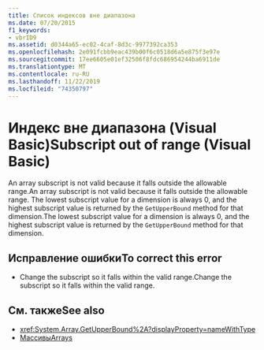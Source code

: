 ```yaml
---
title: Список индексов вне диапазона
ms.date: 07/20/2015
f1_keywords:
- vbrID9
ms.assetid: d0344a65-ec02-4caf-8d3c-9977392ca353
ms.openlocfilehash: 2e091fcbb9eac439b00f6c0518d6a5e875f3e97e
ms.sourcegitcommit: 17ee6605e01ef32506f8fdc686954244ba6911de
ms.translationtype: MT
ms.contentlocale: ru-RU
ms.lasthandoff: 11/22/2019
ms.locfileid: "74350797"
---
```

# <a name="subscript-out-of-range-visual-basic"></a><span data-ttu-id="5fcbc-102">Индекс вне диапазона (Visual Basic)</span><span class="sxs-lookup"><span data-stu-id="5fcbc-102">Subscript out of range (Visual Basic)</span></span>
<span data-ttu-id="5fcbc-103">An array subscript is not valid because it falls outside the allowable range.</span><span class="sxs-lookup"><span data-stu-id="5fcbc-103">An array subscript is not valid because it falls outside the allowable range.</span></span> <span data-ttu-id="5fcbc-104">The lowest subscript value for a dimension is always 0, and the highest subscript value is returned by the `GetUpperBound` method for that dimension.</span><span class="sxs-lookup"><span data-stu-id="5fcbc-104">The lowest subscript value for a dimension is always 0, and the highest subscript value is returned by the `GetUpperBound` method for that dimension.</span></span>  
  
## <a name="to-correct-this-error"></a><span data-ttu-id="5fcbc-105">Исправление ошибки</span><span class="sxs-lookup"><span data-stu-id="5fcbc-105">To correct this error</span></span>  
  
- <span data-ttu-id="5fcbc-106">Change the subscript so it falls within the valid range.</span><span class="sxs-lookup"><span data-stu-id="5fcbc-106">Change the subscript so it falls within the valid range.</span></span>  
  
## <a name="see-also"></a><span data-ttu-id="5fcbc-107">См. также</span><span class="sxs-lookup"><span data-stu-id="5fcbc-107">See also</span></span>

- <xref:System.Array.GetUpperBound%2A?displayProperty=nameWithType>
- [<span data-ttu-id="5fcbc-108">Массивы</span><span class="sxs-lookup"><span data-stu-id="5fcbc-108">Arrays</span></span>](../../../visual-basic/programming-guide/language-features/arrays/index.md)
